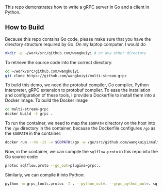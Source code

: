 This repo demonstrates how to write a gRPC server in Go and a client in Python.

## How to Build

Because this repo contains Go code, please make sure that you have the directory structure required by Go.  On my laptop computer, I would do

```bash
mkdir -p ~/work/src/github.com/wangkuiyi # or any other directory
```

To retrieve the source code into the correct directory:

```bash
cd ~/work/src/github.com/wangkuiyi
git clone https://github.com/wangkuiyi/multi-stream-grpc
```

To build this demo, we need the protobuf compiler, Go compiler, Python interpreter, gRPC extension to protobuf compiler.  To ease the installation and configuration of these tools, I provide a Dockerfile to install them into a Docker image. To build the Docker image

```bash
cd multi-stream-grpc
docker build -t grpc .
```

To run the container, we need to map the `$GOPATH` directory on the host into the `/go` directory in the container, because the Dockerfile configures `/go` as the `$GOPATH` in the container:

```bash
docker run --rm -it -v $GOPATH:/go -w /go/src/github.com/wangkuiyi/multi-stream-grpc grpc bash
```

Now, in the container, we can compile the `sqlflow.proto` in this repo into the Go source code:

```bash
protoc sqlflow.proto --go_out=plugins=grpc:.
```

Similarly, we can compile it into Python:

```bash
python -m grpc_tools.protoc -I . --python_out=. --grpc_python_out=. sqlflow.proto
```
